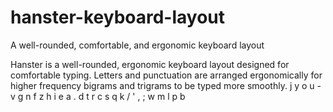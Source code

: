 # hanster-keyboard-layout
A well-rounded, comfortable, and ergonomic keyboard layout

Hanster is a well-rounded, ergonomic keyboard layout designed for comfortable typing. Letters and punctuation are arranged ergonomically for higher frequency bigrams and trigrams to be typed more smoothly.
j y o u -   v g n f z
h i e a .   d t r c s q
k / ' , ;   w m l p b
